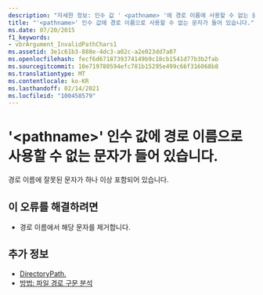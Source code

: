```yaml
---
description: "자세한 정보: 인수 값 ' <pathname> '에 경로 이름에 사용할 수 없는 문자가 포함 되어 있습니다."
title: "'<pathname>' 인수 값에 경로 이름으로 사용할 수 없는 문자가 들어 있습니다."
ms.date: 07/20/2015
f1_keywords:
- vbrArgument_InvalidPathChars1
ms.assetid: 3e1c61b3-888e-4dc3-a02c-a2e023dd7a07
ms.openlocfilehash: fecf6d6718739374149b9c18cb1541d77b3b2fab
ms.sourcegitcommit: 10e719780594efc781b15295e499c66f316068b8
ms.translationtype: MT
ms.contentlocale: ko-KR
ms.lasthandoff: 02/14/2021
ms.locfileid: "100458579"
---
```

# <a name="argument-value-pathname-contains-characters-that-are-not-valid-in-a-path-name"></a>'\<pathname>' 인수 값에 경로 이름으로 사용할 수 없는 문자가 들어 있습니다.

경로 이름에 잘못된 문자가 하나 이상 포함되어 있습니다.  
  
## <a name="to-correct-this-error"></a>이 오류를 해결하려면  
  
- 경로 이름에서 해당 문자를 제거합니다.  
  
## <a name="see-also"></a>추가 정보

- [DirectoryPath.](xref:Microsoft.VisualBasic.ApplicationServices.AssemblyInfo.DirectoryPath)
- [방법: 파일 경로 구문 분석](../developing-apps/programming/drives-directories-files/how-to-parse-file-paths.md)
